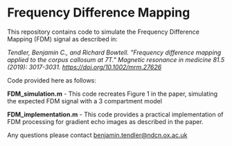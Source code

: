 # Frequency Difference Mapping
This repository contains code to simulate the Frequency Difference Mapping (FDM) signal as described in:

*Tendler, Benjamin C., and Richard Bowtell. "Frequency difference mapping applied to the corpus callosum at 7T." Magnetic resonance in medicine 81.5 (2019): 3017-3031. https://doi.org/10.1002/mrm.27626*

Code provided here as follows:

**FDM_simulation.m** - This code recreates Figure 1 in the paper, simulating the expected FDM signal with a 3 compartment model

**FDM_implementation.m** - This code provides a practical implementation of FDM processing for gradient echo images as described in the paper.

Any questions please contact benjamin.tendler@ndcn.ox.ac.uk
